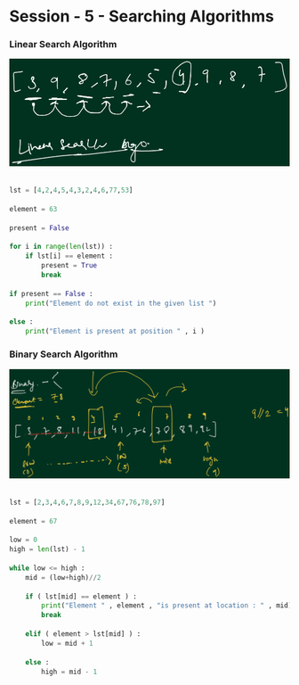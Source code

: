 # Session - 5 - Searching Algorithms

### Linear Search Algorithm

![image.png](Session%20-%205%20-%20Searching%20Algorithms%201200703a2fbe8097a87cfc7baad5a2c2/image.png)

```python

lst = [4,2,4,5,4,3,2,4,6,77,53]

element = 63 

present = False 

for i in range(len(lst)) : 
    if lst[i] == element : 
        present = True 
        break 

if present == False : 
    print("Element do not exist in the given list ")

else : 
    print("Element is present at position " , i )

```

### Binary Search Algorithm

![image.png](Session%20-%205%20-%20Searching%20Algorithms%201200703a2fbe8097a87cfc7baad5a2c2/image%201.png)

```python

lst = [2,3,4,6,7,8,9,12,34,67,76,78,97]

element = 67 

low = 0 
high = len(lst) - 1 

while low <= high : 
    mid = (low+high)//2 

    if ( lst[mid] == element ) : 
        print("Element " , element , "is present at location : " , mid) 
        break

    elif ( element > lst[mid] ) : 
        low = mid + 1 

    else : 
        high = mid - 1 

```